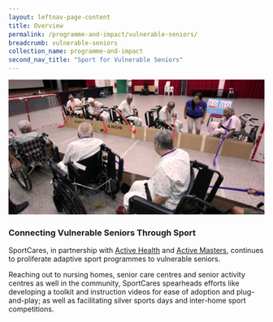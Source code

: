 ```yaml
---
layout: leftnav-page-content
title: Overview
permalink: /programme-and-impact/vulnerable-seniors/
breadcrumb: vulnerable-seniors
collection_name: programme-and-impact
second_nav_title: "Sport for Vulnerable Seniors"
---
```


![Alternative text for screen readers](/images/Seniors_picture.jpg)

### Connecting Vulnerable Seniors Through Sport 

SportCares, in partnership with [Active Health](https://www.activehealth.sg) and [Active Masters](https://www.myactivesg.com/Programmes/For-Masters-and-Seniors), continues to proliferate adaptive sport programmes to vulnerable seniors. 

Reaching out to nursing homes, senior care centres and senior activity centres as well in the community, SportCares spearheads efforts like developing a toolkit and instruction videos for ease of adoption and plug-and-play; as well as facilitating silver sports days and inter-home sport competitions. 

